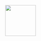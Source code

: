 <div id="header" align="center">
  <img src="https://media.giphy.com/media/v1.Y2lkPTc5MGI3NjExMm1leXhkcXk4ZzJ2cDZlajB5aWs0bnk0anExcWM4aXh0em9ib3FjciZlcD12MV9pbnRlcm5hbF9naWZfYnlfaWQmY3Q9Zw/smdTOTWJV81A8bJ0xt/giphy.gif" width="100"/>
</div>

<div id="header2" align="center">
  <img src="https://komarev.com/ghpvc/?username=your-github-username&style=flat-square&color=blue" alt=""/>
</div>

